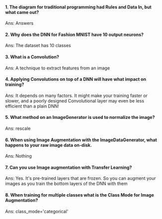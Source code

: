 #### 1. The diagram for traditional programming had Rules and Data In, but what came out?
Ans: Answers
#### 2. Why does the DNN for Fashion MNIST have 10 output neurons?
Ans: The dataset has 10 classes
#### 3. What is a Convolution?
Ans: A technique to extract features from an image
#### 4. Applying Convolutions on top of a DNN will have what impact on training?
Ans: It depends on many factors. It might make your training faster or slower, and a poorly designed Convolutional layer may even be less efficient than a plain DNN!
#### 5. What method on an ImageGenerator is used to normalize the image?
Ans: rescale
#### 6. When using Image Augmentation with the ImageDataGenerator, what happens to your raw image data on-disk.
Ans: Nothing
#### 7. Can you use Image augmentation with Transfer Learning?
Ans: Yes. It's pre-trained layers that are frozen. So you can augment your images as you train the bottom layers of the DNN with them
#### 8. When training for multiple classes what is the Class Mode for Image Augmentation?
Ans: class_mode='categorical'